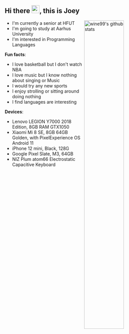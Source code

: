 <!--
**wine99/wine99** is a ✨ _special_ ✨ repository because its `README.md` (this file) appears on your GitHub profile.

Here are some ideas to get you started:

- 🔭 I’m currently working on ...
- 🌱 I’m currently learning ...
- 👯 I’m looking to collaborate on ...
- 🤔 I’m looking for help with ...
- 💬 Ask me about ...
- 📫 How to reach me: ...
- 😄 Pronouns: ...
- ⚡ Fun fact: ...
-->

<h2>Hi there <img src="https://media.giphy.com/media/hvRJCLFzcasrR4ia7z/giphy.gif" width="25px">, this is Joey</h2>

<img align="right" alt="wine99's github stats" width="50%" src="https://github-readme-stats.vercel.app/api?username=wine99&count_private=true&show_icons=true">

- I'm currently a senior at HFUT
- I'm going to study at Aarhus University
- I'm interested in Programming Languages

**Fun facts**:
- I love basketball but I don't watch NBA
- I love music but I know nothing about singing or Music
- I would try any new sports
- I enjoy strolling or sitting around doing nothing
- I find languages are interesting

**Devices**:
- Lenovo LEGION Y7000 2018 Edition, 8GB RAM GTX1050
- Xiaomi Mi 8 SE, 8GB 64GB Golden, with PixelExperience OS Android 11
- iPhone 12 mini, Black, 128G
- Google Pixel Slate, M3, 64GB
- NIZ Plum atom66 Electrostatic Capacitive Keyboard

